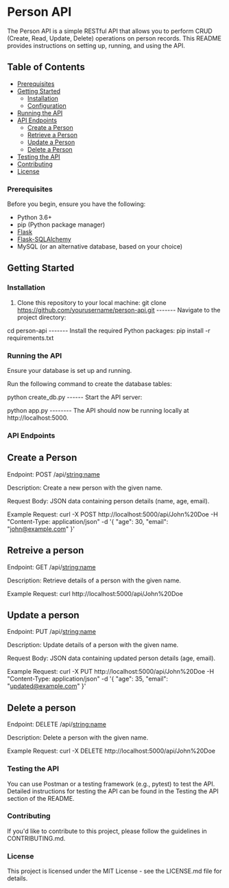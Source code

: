
# Person API

The Person API is a simple RESTful API that allows you to perform CRUD (Create, Read, Update, Delete) operations on person records. This README provides instructions on setting up, running, and using the API.

## Table of Contents

- [Prerequisites](#prerequisites)
- [Getting Started](#getting-started)
  - [Installation](#installation)
  - [Configuration](#configuration)
- [Running the API](#running-the-api)
- [API Endpoints](#api-endpoints)
  - [Create a Person](#create-a-person)
  - [Retrieve a Person](#retrieve-a-person)
  - [Update a Person](#update-a-person)
  - [Delete a Person](#delete-a-person)
- [Testing the API](#testing-the-api)
- [Contributing](#contributing)
- [License](#license)

### Prerequisites

Before you begin, ensure you have the following:

- Python 3.6+
- pip (Python package manager)
- [Flask](https://flask.palletsprojects.com/en/2.1.x/)
- [Flask-SQLAlchemy](https://flask-sqlalchemy.palletsprojects.com/en/3.x/)
- MySQL (or an alternative database, based on your choice)

## Getting Started

### Installation

1. Clone this repository to your local machine:
git clone https://github.com/yourusername/person-api.git ------- Navigate to the project directory:


cd person-api ------- Install the required Python packages:
pip install -r requirements.txt


### Running the API
Ensure your database is set up and running.

Run the following command to create the database tables:


python create_db.py ------ Start the API server:


python app.py -------- The API should now be running locally at http://localhost:5000.

### API Endpoints

  ## Create a Person
Endpoint: POST /api/<string:name>

Description: Create a new person with the given name.

Request Body: JSON data containing person details (name, age, email).

Example Request: 
  curl -X POST http://localhost:5000/api/John%20Doe -H "Content-Type: application/json" -d '{
  "age": 30,
  "email": "john@example.com"
}'


  ## Retreive a person
Endpoint: GET /api/<string:name>

Description: Retrieve details of a person with the given name.

Example Request:
  curl http://localhost:5000/api/John%20Doe

  ## Update a person
Endpoint: PUT /api/<string:name>

Description: Update details of a person with the given name.

Request Body: JSON data containing updated person details (age, email).

Example Request:
   curl -X PUT http://localhost:5000/api/John%20Doe -H "Content-Type: application/json" -d '{
  "age": 35,
  "email": "updated@example.com"
}'

  ## Delete a person
Endpoint: DELETE /api/<string:name>

Description: Delete a person with the given name.

Example Request:
   curl -X DELETE http://localhost:5000/api/John%20Doe


### Testing the API
You can use Postman or a testing framework (e.g., pytest) to test the API. Detailed instructions for testing the API can be found in the Testing the API section of the README.

### Contributing
If you'd like to contribute to this project, please follow the guidelines in CONTRIBUTING.md.

### License
This project is licensed under the MIT License - see the LICENSE.md file for details.